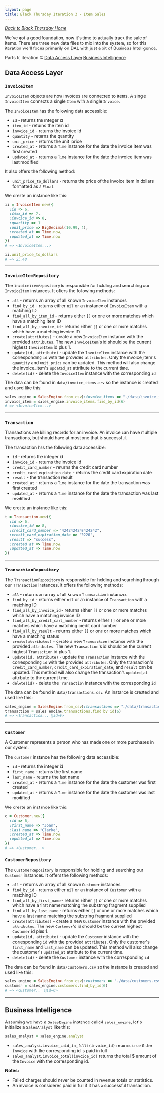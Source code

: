 ```yaml
---
layout: page
title: Black Thursday Iteration 3 - Item Sales
---
```

_[Back to Black Thursday Home](./index)_

We've got a good foundation, now it's time to actually track the sale of items. There are three new data files to mix into the system, so for this iteration we'll focus primarily on DAL with just a bit of Business Intelligence.

Parts to iteration 3:
[Data Access Layer](#data-access-layer)
[Business Intelligence](#business-intelligence)

Data Access Layer
------------

### `InvoiceItem`
`InvoiceItem` objects are how invoices are connected to items. A single `InvoiceItem` connects a single `Item` with a single `Invoice`.

The `InvoiceItem` has the following data accessible:

*   `id` - returns the integer id
*   `item_id` - returns the item id
*   `invoice_id` - returns the invoice id
*   `quantity` - returns the quantity
*   `unit_price` - returns the unit_price
*   `created_at` - returns a `Time` instance for the date the invoice item was first created
*   `updated_at` - returns a `Time` instance for the date the invoice item was last modified

It also offers the following method:

*   `unit_price_to_dollars` - returns the price of the invoice item in dollars formatted as a `Float`

We create an instance like this:

```ruby
ii = InvoiceItem.new({
  :id => 6,
  :item_id => 7,
  :invoice_id => 8,
  :quantity => 1,
  :unit_price => BigDecimal(10.99, 4),
  :created_at => Time.now,
  :updated_at => Time.now
})
# => <InvoiceItem...>

ii.unit_price_to_dollars
# => 23.48
```

---

### `InvoiceItemRepository`

The `InvoiceItemRepository` is responsible for holding and searching our `InvoiceItem`
instances. It offers the following methods:

*   `all` - returns an array of all known `InvoiceItem` instances
*   `find_by_id` - returns either `nil` or an instance of `InvoiceItem` with a matching ID
*   `find_all_by_item_id` - returns either `[]` or one or more matches which have a matching item ID
*   `find_all_by_invoice_id` - returns either `[]` or one or more matches which have a matching invoice ID
*    `create(attributes)` - create a new `InvoiceItem` instance with the provided `attributes`. The new `InvoiceItem`'s id should be the current highest `InvoiceItem` id plus 1.
*    `update(id, attribute)` - update the `InvoiceItem` instance with the corresponding `id` with the provided `attributes`. Only the invoice_item's `quantity` and `unit_price` can be updated. This method will also change the invoice_item's `updated_at` attribute to the current time.
*    `delete(id)` - delete the `InvoiceItem` instance with the corresponding `id`

The data can be found in `data/invoice_items.csv` so the instance is created and used like this:

```ruby
sales_engine = SalesEngine.from_csv(:invoice_items => "./data/invoice_items.csv")
invoice_item = sales_engine.invoice_items.find_by_id(6)
# => <InvoiceItem...>
```

---

### `Transaction`

Transactions are billing records for an invoice. An invoice can have multiple transactions, but should have at most one that is successful.

The transaction has the following data accessible:

*   `id` - returns the integer id
*   `invoice_id` - returns the invoice id
*   `credit_card_number` - returns the credit card number
*   `credit_card_expiration_date` - returns the credit card expiration date
*   `result` - the transaction result
*   `created_at` - returns a `Time` instance for the date the transaction was first created
*   `updated_at` - returns a `Time` instance for the date the transaction was last modified

We create an instance like this:

```ruby
t = Transaction.new({
  :id => 6,
  :invoice_id => 8,
  :credit_card_number => "4242424242424242",
  :credit_card_expiration_date => "0220",
  :result => "success",
  :created_at => Time.now,
  :updated_at => Time.now
})
```

---

### `TransactionRepository`

The `TransactionRepository` is responsible for holding and searching through our `Transaction`
instances. It offers the following methods:

*   `all` - returns an array of all known `Transaction` instances
*   `find_by_id` - returns either `nil` or an instance of `Transaction` with a matching ID
*   `find_all_by_invoice_id` - returns either `[]` or one or more matches which have a matching invoice ID
*   `find_all_by_credit_card_number` - returns either `[]` or one or more matches which have a matching credit card number
*   `find_all_by_result` - returns either `[]` or one or more matches which have a matching status
*    `create(attributes)` - create a new `Transaction` instance with the provided `attributes`. The new `Transaction`'s id should be the current highest `Transaction` id plus 1.
*    `update(id, attribute)` - update the `Transaction` instance with the corresponding `id` with the provided `attributes`. Only the transaction's `credit_card_number`, `credit_card_expiration_date`, and `result` can be updated. This method will also change the transaction's `updated_at` attribute to the current time.
*    `delete(id)` - delete the `Transaction` instance with the corresponding `id`

The data can be found in `data/transactions.csv`. An instance is created and used like this:

```ruby
sales_engine = SalesEngine.from_csv(:transactions => "./data/transactions.csv")
transaction = sales_engine.transactions.find_by_id(6)
# => <Transaction... @id=6>
```

---

### `Customer`
A Customer represents a person who has made one or more purchases in our system.

The `customer` instance has the following data accessible:

*   `id` - returns the integer id
*   `first_name` - returns the first name
*   `last_name` - returns the last name
*   `created_at` - returns a `Time` instance for the date the customer was first created
*   `updated_at` - returns a `Time` instance for the date the customer was last modified

We create an instance like this:

```ruby
c = Customer.new({
  :id => 6,
  :first_name => "Joan",
  :last_name => "Clarke",
  :created_at => Time.now,
  :updated_at => Time.now
})
# => <Customer...>
```

### `CustomerRepository`

The `CustomerRepository` is responsible for holding and searching our `Customer`
instances. It offers the following methods:

*   `all` - returns an array of all known `Customer` instances
*   `find_by_id` - returns either `nil` or an instance of `Customer` with a matching ID
*   `find_all_by_first_name` - returns either `[]` or one or more matches which have a first name matching the substring fragment supplied
*   `find_all_by_last_name` - returns either `[]` or one or more matches which have a last name matching the substring fragment supplied
*    `create(attributes)` - create a new `Customer` instance with the provided `attributes`. The new `Customer`'s id should be the current highest `Customer` id plus 1.
*    `update(id, attribute)` - update the `Customer` instance with the corresponding `id` with the provided `attributes`. Only the customer's `first_name` and `last_name` can be updated. This method will also change the customer's `updated_at` attribute to the current time.
*    `delete(id)` - delete the `Customer` instance with the corresponding `id`

The data can be found in `data/customers.csv` so the instance is created and used like this:

```ruby
sales_engine = SalesEngine.from_csv(:customers => "./data/customers.csv")
customer = sales_engine.customers.find_by_id(6)
# => <Customer... @id=6>
```
---

Business Intelligence
----------------

Assuming we have a `SalesEngine` instance called `sales_engine`, let's initialize a `SalesAnalyst` like this:

```ruby
sales_analyst = sales_engine.analyst
```

*   `sales_analyst.invoice_paid_in_full?(invoice_id)` returns `true` if the `Invoice` with the corresponding id is paid in full
*   `sales_analyst.invoice_total(invoice_id)` returns the total $ amount of the `Invoice` with the corresponding id.

**Notes:**

* Failed charges should never be counted in revenue totals or statistics.
* An invoice is considered paid in full if it has a successful transaction.
